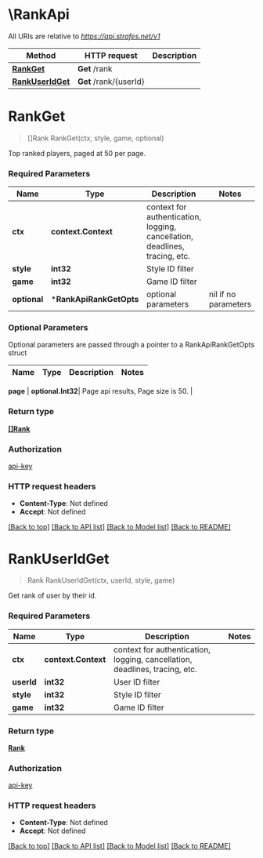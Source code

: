 # \RankApi

All URIs are relative to *https://api.strafes.net/v1*

Method | HTTP request | Description
------------- | ------------- | -------------
[**RankGet**](RankApi.md#RankGet) | **Get** /rank | 
[**RankUserIdGet**](RankApi.md#RankUserIdGet) | **Get** /rank/{userId} | 


# **RankGet**
> []Rank RankGet(ctx, style, game, optional)


Top ranked players, paged at 50 per page.

### Required Parameters

Name | Type | Description  | Notes
------------- | ------------- | ------------- | -------------
 **ctx** | **context.Context** | context for authentication, logging, cancellation, deadlines, tracing, etc.
  **style** | **int32**| Style ID filter | 
  **game** | **int32**| Game ID filter | 
 **optional** | ***RankApiRankGetOpts** | optional parameters | nil if no parameters

### Optional Parameters
Optional parameters are passed through a pointer to a RankApiRankGetOpts struct

Name | Type | Description  | Notes
------------- | ------------- | ------------- | -------------


 **page** | **optional.Int32**| Page api results, Page size is 50. | 

### Return type

[**[]Rank**](Rank.md)

### Authorization

[api-key](../README.md#api-key)

### HTTP request headers

 - **Content-Type**: Not defined
 - **Accept**: Not defined

[[Back to top]](#) [[Back to API list]](../README.md#documentation-for-api-endpoints) [[Back to Model list]](../README.md#documentation-for-models) [[Back to README]](../README.md)

# **RankUserIdGet**
> Rank RankUserIdGet(ctx, userId, style, game)


Get rank of user by their id.

### Required Parameters

Name | Type | Description  | Notes
------------- | ------------- | ------------- | -------------
 **ctx** | **context.Context** | context for authentication, logging, cancellation, deadlines, tracing, etc.
  **userId** | **int32**| User ID filter | 
  **style** | **int32**| Style ID filter | 
  **game** | **int32**| Game ID filter | 

### Return type

[**Rank**](Rank.md)

### Authorization

[api-key](../README.md#api-key)

### HTTP request headers

 - **Content-Type**: Not defined
 - **Accept**: Not defined

[[Back to top]](#) [[Back to API list]](../README.md#documentation-for-api-endpoints) [[Back to Model list]](../README.md#documentation-for-models) [[Back to README]](../README.md)

